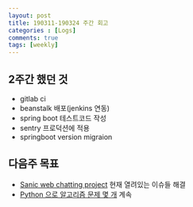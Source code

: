 ```yaml
---
layout: post
title: 190311-190324 주간 회고
categories : [Logs]
comments: true
tags: [weekly]
---
```


## 2주간 했던 것
* gitlab ci
* beanstalk 배포(jenkins 연동)
* spring boot 테스트코드 작성
* sentry 프로덕션에 적용
* springboot version migraion

## 다음주 목표
* [Sanic web chatting project](https://github.com/sehajyang/sanic-toy-project) 현재 열려있는 이슈들 해결
* [Python 으로 알고리즘 문제 몇 개](https://gist.github.com/sehajyang) 계속



